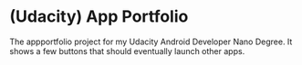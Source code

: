 # (Udacity) App Portfolio
The appportfolio project for my Udacity Android Developer Nano Degree. It shows a few buttons that should eventually launch other apps.
